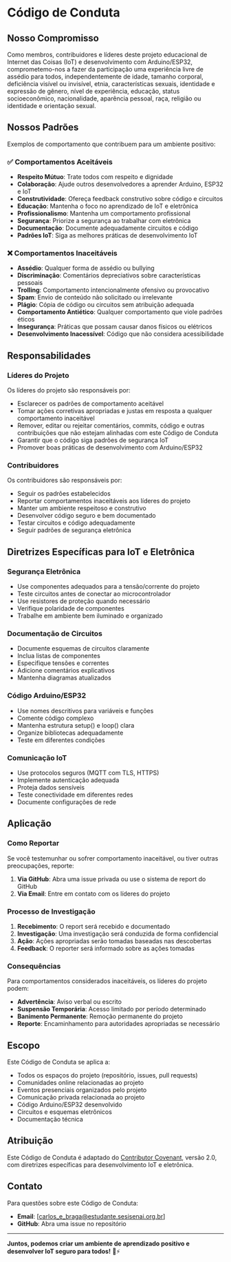 # Código de Conduta

## Nosso Compromisso

Como membros, contribuidores e líderes deste projeto educacional de Internet das Coisas (IoT) e desenvolvimento com Arduino/ESP32, comprometemo-nos a fazer da participação uma experiência livre de assédio para todos, independentemente de idade, tamanho corporal, deficiência visível ou invisível, etnia, características sexuais, identidade e expressão de gênero, nível de experiência, educação, status socioeconômico, nacionalidade, aparência pessoal, raça, religião ou identidade e orientação sexual.

## Nossos Padrões

Exemplos de comportamento que contribuem para um ambiente positivo:

### ✅ Comportamentos Aceitáveis

- **Respeito Mútuo**: Trate todos com respeito e dignidade
- **Colaboração**: Ajude outros desenvolvedores a aprender Arduino, ESP32 e IoT
- **Construtividade**: Ofereça feedback construtivo sobre código e circuitos
- **Educação**: Mantenha o foco no aprendizado de IoT e eletrônica
- **Profissionalismo**: Mantenha um comportamento profissional
- **Segurança**: Priorize a segurança ao trabalhar com eletrônica
- **Documentação**: Documente adequadamente circuitos e código
- **Padrões IoT**: Siga as melhores práticas de desenvolvimento IoT

### ❌ Comportamentos Inaceitáveis

- **Assédio**: Qualquer forma de assédio ou bullying
- **Discriminação**: Comentários depreciativos sobre características pessoais
- **Trolling**: Comportamento intencionalmente ofensivo ou provocativo
- **Spam**: Envio de conteúdo não solicitado ou irrelevante
- **Plágio**: Cópia de código ou circuitos sem atribuição adequada
- **Comportamento Antiético**: Qualquer comportamento que viole padrões éticos
- **Insegurança**: Práticas que possam causar danos físicos ou elétricos
- **Desenvolvimento Inacessível**: Código que não considera acessibilidade

## Responsabilidades

### Líderes do Projeto

Os líderes do projeto são responsáveis por:

- Esclarecer os padrões de comportamento aceitável
- Tomar ações corretivas apropriadas e justas em resposta a qualquer comportamento inaceitável
- Remover, editar ou rejeitar comentários, commits, código e outras contribuições que não estejam alinhadas com este Código de Conduta
- Garantir que o código siga padrões de segurança IoT
- Promover boas práticas de desenvolvimento com Arduino/ESP32

### Contribuidores

Os contribuidores são responsáveis por:

- Seguir os padrões estabelecidos
- Reportar comportamentos inaceitáveis aos líderes do projeto
- Manter um ambiente respeitoso e construtivo
- Desenvolver código seguro e bem documentado
- Testar circuitos e código adequadamente
- Seguir padrões de segurança eletrônica

## Diretrizes Específicas para IoT e Eletrônica

### Segurança Eletrônica
- Use componentes adequados para a tensão/corrente do projeto
- Teste circuitos antes de conectar ao microcontrolador
- Use resistores de proteção quando necessário
- Verifique polaridade de componentes
- Trabalhe em ambiente bem iluminado e organizado

### Documentação de Circuitos
- Documente esquemas de circuitos claramente
- Inclua listas de componentes
- Especifique tensões e correntes
- Adicione comentários explicativos
- Mantenha diagramas atualizados

### Código Arduino/ESP32
- Use nomes descritivos para variáveis e funções
- Comente código complexo
- Mantenha estrutura setup() e loop() clara
- Organize bibliotecas adequadamente
- Teste em diferentes condições

### Comunicação IoT
- Use protocolos seguros (MQTT com TLS, HTTPS)
- Implemente autenticação adequada
- Proteja dados sensíveis
- Teste conectividade em diferentes redes
- Documente configurações de rede

## Aplicação

### Como Reportar

Se você testemunhar ou sofrer comportamento inaceitável, ou tiver outras preocupações, reporte:

1. **Via GitHub**: Abra uma issue privada ou use o sistema de report do GitHub
2. **Via Email**: Entre em contato com os líderes do projeto

### Processo de Investigação

1. **Recebimento**: O report será recebido e documentado
2. **Investigação**: Uma investigação será conduzida de forma confidencial
3. **Ação**: Ações apropriadas serão tomadas baseadas nas descobertas
4. **Feedback**: O reporter será informado sobre as ações tomadas

### Consequências

Para comportamentos considerados inaceitáveis, os líderes do projeto podem:

- **Advertência**: Aviso verbal ou escrito
- **Suspensão Temporária**: Acesso limitado por período determinado
- **Banimento Permanente**: Remoção permanente do projeto
- **Reporte**: Encaminhamento para autoridades apropriadas se necessário

## Escopo

Este Código de Conduta se aplica a:

- Todos os espaços do projeto (repositório, issues, pull requests)
- Comunidades online relacionadas ao projeto
- Eventos presenciais organizados pelo projeto
- Comunicação privada relacionada ao projeto
- Código Arduino/ESP32 desenvolvido
- Circuitos e esquemas eletrônicos
- Documentação técnica

## Atribuição

Este Código de Conduta é adaptado do [Contributor Covenant](https://www.contributor-covenant.org/version/2/0/code_of_conduct.html), versão 2.0, com diretrizes específicas para desenvolvimento IoT e eletrônica.

## Contato

Para questões sobre este Código de Conduta:

- **Email**: [carlos_e_braga@estudante.sesisenai.org.br]
- **GitHub**: Abra uma issue no repositório

---

**Juntos, podemos criar um ambiente de aprendizado positivo e desenvolver IoT seguro para todos!** 🔌⚡
